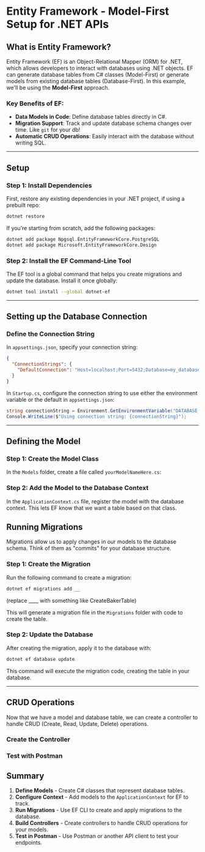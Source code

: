 # Entity Framework - Model-First Setup for .NET APIs

## What is Entity Framework?

Entity Framework (EF) is an Object-Relational Mapper (ORM) for .NET, which allows developers to interact with databases using .NET objects. EF can generate database tables from C# classes (Model-First) or generate models from existing database tables (Database-First). In this example, we'll be using the **Model-First** approach.

### Key Benefits of EF:
- **Data Models in Code**: Define database tables directly in C#.
- **Migration Support**: Track and update database schema changes over time. Like `git` for your db!
- **Automatic CRUD Operations**: Easily interact with the database without writing SQL.

---

## Setup

### Step 1: Install Dependencies

First, restore any existing dependencies in your .NET project, if using a prebuilt repo:

```sh
dotnet restore
```

If you’re starting from scratch, add the following packages:

```sh
dotnet add package Npgsql.EntityFrameworkCore.PostgreSQL
dotnet add package Microsoft.EntityFrameworkCore.Design
```

### Step 2: Install the EF Command-Line Tool

The EF tool is a global command that helps you create migrations and update the database. Install it once globally:

```sh
dotnet tool install --global dotnet-ef
```

---

## Setting up the Database Connection

### Define the Connection String

In `appsettings.json`, specify your connection string:

```json
{
  "ConnectionStrings": {
    "DefaultConnection": "Host=localhost;Port=5432;Database=my_database;"
  }
}
```

In `Startup.cs`, configure the connection string to use either the environment variable or the default in `appsettings.json`:

```csharp
string connectionString = Environment.GetEnvironmentVariable("DATABASE_URL_STR") ?? Configuration.GetConnectionString("DefaultConnection");
Console.WriteLine($"Using connection string: {connectionString}");
```

---

## Defining the Model

### Step 1: Create the Model Class

In the `Models` folder, create a file called `yourModelNameHere.cs`:

### Step 2: Add the Model to the Database Context

In the `ApplicationContext.cs` file, register the model with the database context. This lets EF know that we want a table based on that class.

## Running Migrations

Migrations allow us to apply changes in our models to the database schema. Think of them as "commits" for your database structure.

### Step 1: Create the Migration

Run the following command to create a migration:

```sh
dotnet ef migrations add __
```
(replace ____ with something like CreateBakerTable)

This will generate a migration file in the `Migrations` folder with code to create the table.

### Step 2: Update the Database

After creating the migration, apply it to the database with:

```sh
dotnet ef database update
```

This command will execute the migration code, creating the table in your database.

---

## CRUD Operations

Now that we have a model and database table, we can create a controller to handle CRUD (Create, Read, Update, Delete) operations.

### Create the Controller

### Test with Postman

## Summary

1. **Define Models** - Create C# classes that represent database tables.
2. **Configure Context** - Add models to the `ApplicationContext` for EF to track.
3. **Run Migrations** - Use EF CLI to create and apply migrations to the database.
4. **Build Controllers** - Create controllers to handle CRUD operations for your models.
5. **Test in Postman** - Use Postman or another API client to test your endpoints.